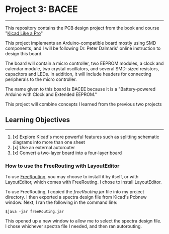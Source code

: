 # Project 3: BACEE
- - - -
This repository contains the PCB design project from the book and course "[Kicad Like a Pro](https://techexplorations.com/so/kicada/)"

This project implements an Arduino-compatible board mostly using SMD components, and
I will be following Dr. Peter Dalmaris' online instruction to design this board.

The board will contain a micro controller, two EEPROM modules, a clock and calendar
module, two crystal oscillators, and several SMD-sized resistors, capacitors and LEDs.
In addition, it will include headers for connecting peripherals to the micro controller.

The name given to this board is BACEE because it is a "Battery-powered Arduino
with Clock and Extended EEPROM."

This project will combine concepts I learned from the previous two projects

## Learning Objectives
- - - -
1. [x] Explore Kicad's more powerful features such as splitting schematic diagrams into more than one sheet
2. [x] Use an external autorouter
3. [x] Convert a two-layer board into a four-layer board

### How to use the FreeRouting with LayoutEditor
To use [FreeRouting](https://freerouting.org/), you may choose to install it by itself, or with LayoutEditor, which comes with FreeRouting. I chose to install LayoutEditor.

To use FreeRouting, I copied the *freeRouting.jar* file into my project directory. I then exported a spectra design file from Kicad's Pcbnew window.
Next, I ran the following in the command line:

	$java -jar freeRouting.jar

This opened up a new window to allow me to select the spectra design file. I chose whichever spectra file I needed, and then ran autorouting.
